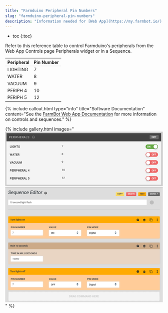 ```yaml
---
title: "Farmduino Peripheral Pin Numbers"
slug: "farmduino-peripheral-pin-numbers"
description: "Information needed for [Web App](https://my.farmbot.io/) control of peripherals"
---
```


* toc
{:toc}

Refer to this reference table to control Farmduino's peripherals from the Web App Controls page Peripherals widget or in a Sequence.

|Peripheral                    |Pin Number                    |
|------------------------------|------------------------------|
|LIGHTING                      |7
|WATER                         |8
|VACUUM                        |9
|PERIPH 4                      |10
|PERIPH 5                      |12



{%
include callout.html
type="info"
title="Software Documentation"
content="See the [FarmBot Web App Documentation](https://software.farmbot.io/docs/the-farmbot-web-app) for more information on controls and sequences."
%}

{% include gallery.html images="
![peripherals list](_images/peripherals_list.png)
![light flash sequence](_images/light_flash_sequence.png)
" %}

